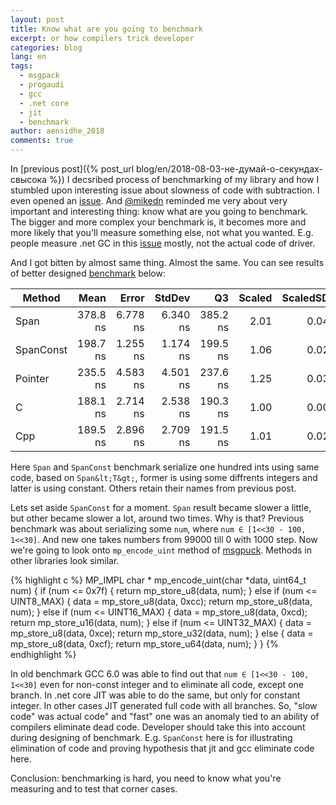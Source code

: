 ```yaml
---
layout: post
title: Know what are you going to benchmark
excerpt: or how compilers trick developer
categories: blog
lang: en
tags:
  - msgpack
  - progaudi
  - gcc
  - .net core
  - jit
  - benchmark
author: aensidhe_2018
comments: true
---
```


In [previous post]({% post_url blog/en/2018-08-03-не-думай-о-секундах-свысока %}) I decsribed process of benchmarking of my library and how I stumbled upon interesting issue about slowness of code with subtraction. I even opened an [issue](https://github.com/dotnet/coreclr/issues/19355). And [@mikedn](https://github.com/mikedn) reminded me very about very important and interesting thing: know what are you going to benchmark. The bigger and more complex your benchmark is, it becomes more and more likely that you'll measure something else, not what you wanted. E.g. people measure .net GC in this [issue](https://github.com/progaudi/progaudi.tarantool/issues/127) mostly, not the actual code of driver.

And I got bitten by almost same thing. Almost the same. You can see results of better designed [benchmark](https://github.com/aensidhe/dotnet-core-minus-regression/blob/minus-benchmark/reproduction/Program.cs) below:

   Method |     Mean |    Error |   StdDev |       Q3 | Scaled | ScaledSD | Allocated |
--------- |---------:|---------:|---------:|---------:|-------:|---------:|----------:|
     Span | 378.8 ns | 6.778 ns | 6.340 ns | 385.2 ns |   2.01 |     0.04 |       0 B |
SpanConst | 198.7 ns | 1.255 ns | 1.174 ns | 199.5 ns |   1.06 |     0.02 |       0 B |
  Pointer | 235.5 ns | 4.583 ns | 4.501 ns | 237.6 ns |   1.25 |     0.03 |       0 B |
        C | 188.1 ns | 2.714 ns | 2.538 ns | 190.3 ns |   1.00 |     0.00 |       0 B |
      Cpp | 189.5 ns | 2.896 ns | 2.709 ns | 191.5 ns |   1.01 |     0.02 |       0 B |

Here `Span` and `SpanConst` benchmark serialize one hundred ints using same code, based on `Span&lt;T&gt;`, former is using some diffrents integers and latter is using constant. Others retain their names from previous post.

Lets set aside `SpanConst` for a moment. `Span` result became slower a little, but other became slower a lot, around two times. Why is that? Previous benchmark was about serializing some `num`, where `num ∈ [1<<30 - 100, 1<<30]`. And new one takes numbers from 99000 till 0 with 1000 step. Now we're going to look onto `mp_encode_uint` method of [msgpuck](https://github.com/rtsisyk/msgpuck/blob/3b8f3e59b62d74f0198e01cbec0beb9c6a3082fb/msgpuck.h#L1378). Methods in other libraries look similar.

{% highlight c %}
MP_IMPL char *
mp_encode_uint(char *data, uint64_t num)
{
    if (num <= 0x7f) {
        return mp_store_u8(data, num);
    } else if (num <= UINT8_MAX) {
        data = mp_store_u8(data, 0xcc);
        return mp_store_u8(data, num);
    } else if (num <= UINT16_MAX) {
        data = mp_store_u8(data, 0xcd);
        return mp_store_u16(data, num);
    } else if (num <= UINT32_MAX) {
        data = mp_store_u8(data, 0xce);
        return mp_store_u32(data, num);
    } else {
        data = mp_store_u8(data, 0xcf);
        return mp_store_u64(data, num);
    }
}
{% endhighlight %}

In old benchmark GCC 6.0 was able to find out that `num ∈ [1<<30 - 100, 1<<30]` even for non-const integer and to eliminate all code, except one branch. In .net core JIT was able to do the same, but only for constant integer. In other cases JIT generated full code with all branches. So, "slow code" was actual code" and "fast" one was an anomaly tied to an ability of compilers eliminate dead code. Developer should take this into account during designing of benchmark. E.g. `SpanConst` here is for illustrating elimination of code and proving hypothesis that jit and gcc eliminate code here.

Conclusion: benchmarking is hard, you need to know what you're measuring and to test that corner cases.

